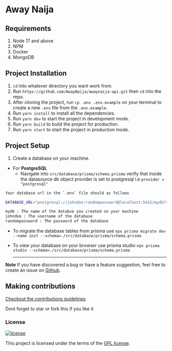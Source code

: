 # Away Naija

## Requirements

1. Node 17 and above
2. NPM
3. Docker
4. MongoDB

## Project Installation

1. `cd` into whatever directory you want work from.
2. Run `https://github.com/AwayNaija/awaynaija-api.git` then `cd` into the repo.
3. After cloning the project, run `cp .env .env.example` on your terminal to create a new `.env` file from the `.env.example`.
4. Run `yarn install` to install all the dependencies.
5. Run `yarn dev` to start the project in development mode.
6. Run `yarn build` to build the project for production.
7. Run `yarn start` to start the project in production mode.

## Project Setup

1. Create a database on your machine.

- For **PostgreSQL**
  - Navigate into `src/database/prisma/schema.prisma` verify that inside the datasource db object provider is set to postgresql i.e `provider = "postgresql"`

```bash
Your database url in the `.env` file should as follows

DATABASE_URL="postgresql://johndoe:randompassword@localhost:5432/mydb?schema=public"

mydb : The name of the databse you created on your machine
johndoe : The username of the database
randompassword : The password of the database
```

- To migrate the database tables from prisma use `npx prisma migrate dev --name init --schema=./src/database/prisma/schema.prisma`
- To view your database on your browser use prisma studio `npx prisma studio --schema=./src/database/prisma/schema.prisma`

  ***

**Note**
If you have discovered a bug or have a feature suggestion, feel free to create an issue on [Github](https://github.com/codewithdiv/nodejs-boilerplate/issues).

## Making contributions

[Checkout the contributions guidelines](https://github.com/codewithdiv/nodejs-boilerplate/blob/main/CONTRIBUTION.md)

Dont forget to star or fork this if you like it

### License

[![license](https://img.shields.io/badge/license-GPL-4dc71f.svg)](https://github.com/codewithdiv/nodejs-boilerplate/blob/main/LICENCE)

This project is licensed under the terms of the [GPL license](/LICENSE).
